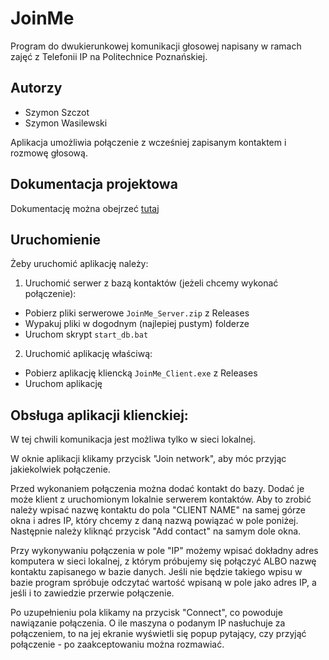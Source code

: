 # JoinMe

Program do dwukierunkowej komunikacji głosowej napisany w ramach zajęć z Telefonii IP na Politechnice Poznańskiej.

## Autorzy
- Szymon Szczot
- Szymon Wasilewski

Aplikacja umożliwia połączenie z wcześniej zapisanym kontaktem i rozmowę głosową.

## Dokumentacja projektowa

Dokumentację można obejrzeć [tutaj](https://github.com/SzymonSzczot/TIP/blob/master/TIP_Szczot_Wasilewski_dokumentacja.pdf)

## Uruchomienie

Żeby uruchomić aplikację należy:

1. Uruchomić serwer z bazą kontaktów (jeżeli chcemy wykonać połączenie):  
  - Pobierz pliki serwerowe `JoinMe_Server.zip` z Releases
  - Wypakuj pliki w dogodnym (najlepiej pustym) folderze
  - Uruchom skrypt `start_db.bat`
  
2. Uruchomić aplikację właściwą:  
  - Pobierz aplikację kliencką `JoinMe_Client.exe` z Releases
  - Uruchom aplikację

## Obsługa aplikacji klienckiej:

W tej chwili komunikacja jest możliwa tylko w sieci lokalnej.

W oknie aplikacji klikamy przycisk "Join network", aby móc przyjąc jakiekolwiek połączenie.

Przed wykonaniem połączenia można dodać kontakt do bazy. Dodać je może klient z uruchomionym lokalnie serwerem kontaktów.
Aby to zrobić należy wpisać nazwę kontaktu do pola "CLIENT NAME" na samej górze okna i adres IP, który chcemy z daną nazwą powiązać w pole poniżej.
Następnie należy kliknąć przycisk "Add contact" na samym dole okna.

Przy wykonywaniu połączenia w pole "IP" możemy wpisać dokładny adres komputera w sieci lokalnej, z którym próbujemy się połączyć ALBO nazwę kontaktu zapisanego w bazie danych.
Jeśli nie będzie takiego wpisu w bazie program spróbuje odczytać wartość wpisaną w pole jako adres IP, a jeśli i to zawiedzie przerwie połączenie.

Po uzupełnieniu pola klikamy na przycisk "Connect", co powoduje nawiązanie połączenia.
O ile maszyna o podanym IP nasłuchuje za połączeniem, to na jej ekranie wyświetli się popup pytający, czy przyjąć połączenie - po zaakceptowaniu można rozmawiać.
